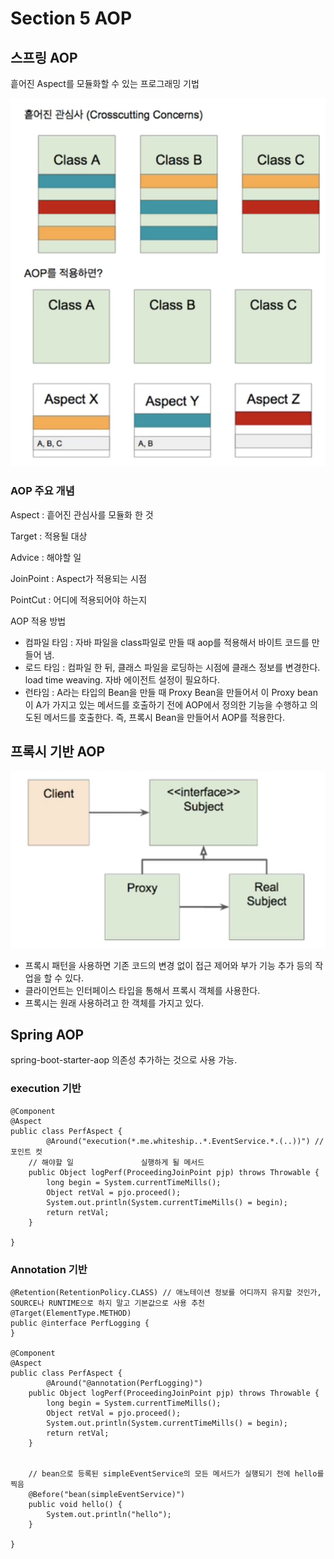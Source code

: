 # Section 5 AOP

## 스프링 AOP

흩어진 Aspect를 모듈화할 수 있는 프로그래밍 기법

![Section%205%20AOP/_2020-02-23__8.06.40.png](Section%205%20AOP/_2020-02-23__8.06.40.png)

### AOP 주요 개념

Aspect : 흩어진 관심사를 모듈화 한 것

Target : 적용될 대상

Advice : 해야할 일

JoinPoint : Aspect가 적용되는 시점

PointCut : 어디에 적용되어야 하는지

AOP 적용 방법

- 컴파일 타임 : 자바 파일을 class파일로 만들 때 aop를 적용해서 바이트 코드를 만들어 냄.
- 로드 타임 : 컴파일 한 뒤, 클래스 파일을 로딩하는 시점에 클래스 정보를 변경한다. load time weaving. 자바 에이전트 설정이 필요하다.
- 런타임 : A라는 타입의 Bean을 만들 때 Proxy Bean을 만들어서 이 Proxy bean이 A가 가지고 있는 메서드를 호출하기 전에 AOP에서 정의한 기능을 수행하고  의도된 메서드를 호출한다. 즉, 프록시 Bean을 만들어서 AOP를 적용한다.

## 프록시 기반 AOP

![Section%205%20AOP/_2020-02-23__8.33.17.png](Section%205%20AOP/_2020-02-23__8.33.17.png)

- 프록시 패턴을 사용하면 기존 코드의 변경 없이 접근 제어와 부가 기능 추가 등의 작업을 할 수 있다.
- 클라이언트는 인터페이스 타입을 통해서 프록시 객체를 사용한다.
- 프록시는 원래 사용하려고 한 객체를 가지고 있다.

## Spring AOP

spring-boot-starter-aop 의존성 추가하는 것으로 사용 가능.

### execution 기반

    @Component
    @Aspect
    public class PerfAspect {
    		@Around("execution(*.me.whiteship..*.EventService.*.(..))") //포인트 컷
    	// 해야할 일               실행하게 될 메서드
    	public Object logPerf(ProceedingJoinPoint pjp) throws Throwable {
    		long begin = System.currentTimeMills();	
    		Object retVal = pjo.proceed();
    		System.out.println(System.currentTimeMills() = begin);
    		return retVal;
    	}
    
    }

### Annotation 기반

    @Retention(RetentionPolicy.CLASS) // 애노테이션 정보를 어디까지 유지할 것인가, SOURCE나 RUNTIME으로 하지 말고 기본값으로 사용 추천
    @Target(ElementType.METHOD)
    public @interface PerfLogging { 
    }
    
    @Component
    @Aspect
    public class PerfAspect {
    		@Around("@annotation(PerfLogging)")
    	public Object logPerf(ProceedingJoinPoint pjp) throws Throwable {
    		long begin = System.currentTimeMills();	
    		Object retVal = pjo.proceed();
    		System.out.println(System.currentTimeMills() = begin);
    		return retVal;
    	}
    
    
    	// bean으로 등록된 simpleEventService의 모든 메서드가 실행되기 전에 hello를 찍음 
    	@Before("bean(simpleEventService)")
    	public void hello() {
    		System.out.println("hello");
    	}
    
    }